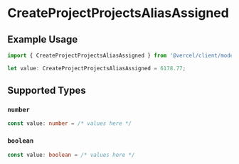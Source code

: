 # CreateProjectProjectsAliasAssigned

## Example Usage

```typescript
import { CreateProjectProjectsAliasAssigned } from '@vercel/client/models/operations';

let value: CreateProjectProjectsAliasAssigned = 6178.77;
```

## Supported Types

### `number`

```typescript
const value: number = /* values here */
```

### `boolean`

```typescript
const value: boolean = /* values here */
```
